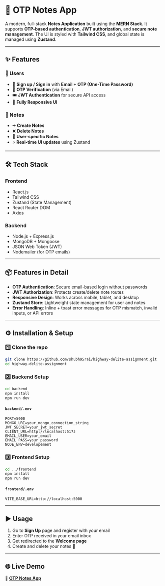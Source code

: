 # 📝 OTP Notes App

A modern, full-stack **Notes Application** built using the **MERN Stack**. It supports **OTP-based authentication**, **JWT authorization**, and **secure note management**. The UI is styled with **Tailwind CSS**, and global state is managed using **Zustand**.

---

## ✨ Features

### 👥 Users

- 🔐 **Sign up / Sign in** with **Email + OTP (One-Time Password)**
- 📧 **OTP Verification** (via Email)
- 🎟️ **JWT Authentication** for secure API access
- 📱 **Fully Responsive UI**

### 📝 Notes

- ➕ **Create Notes**
- ❌ **Delete Notes**
- 👤 **User-specific Notes**
- ⚡ **Real-time UI updates** using Zustand

---

## 🛠️ Tech Stack

### Frontend

- React.js
- Tailwind CSS
- Zustand (State Management)
- React Router DOM
- Axios

### Backend

- Node.js + Express.js
- MongoDB + Mongoose
- JSON Web Token (JWT)
- Nodemailer (for OTP emails)

---

## 📦 Features in Detail

- **OTP Authentication**: Secure email-based login without passwords
- **JWT Authorization**: Protects create/delete note routes
- **Responsive Design**: Works across mobile, tablet, and desktop
- **Zustand Store**: Lightweight state management for user and notes
- **Error Handling**: Inline + toast error messages for OTP mismatch, invalid inputs, or API errors

---

## ⚙️ Installation & Setup

### 1️⃣ Clone the repo

```bash
git clone https://github.com/shubh95rai/highway-delite-assignment.git
cd highway-delite-assignment
```

### 2️⃣ Backend Setup

```bash
cd backend
npm install
npm run dev
```

#### `backend/.env`

```env
PORT=5000
MONGO_URI=your_mongo_connection_string
JWT_SECRET=your_jwt_secret
CLIENT_URL=http://localhost:5173
EMAIL_USER=your_email
EMAIL_PASS=your_password
NODE_ENV=developement
```

### 3️⃣ Frontend Setup

```bash
cd ../frontend
npm install
npm run dev
```

#### `frontend/.env`

```env
VITE_BASE_URL=http://localhost:5000
```

---

## ▶️ Usage

1. Go to **Sign Up** page and register with your email
2. Enter OTP received in your email inbox
3. Get redirected to the **Welcome page**
4. Create and delete your notes 🚀

---

## 🌐 Live Demo

🔗 **[OTP Notes App](https://highway-delite-assignment-r21h.vercel.app/)**
